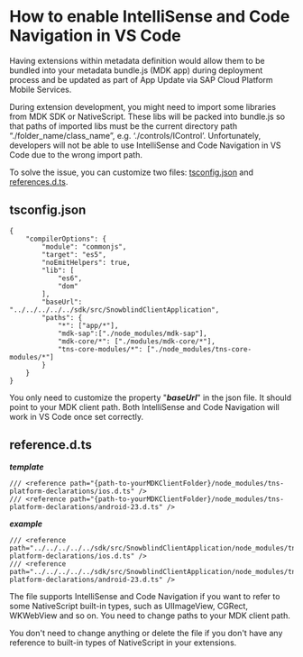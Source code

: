 # How to enable IntelliSense and Code Navigation in VS Code 

Having extensions within metadata definition would allow them to be bundled into your metadata bundle.js (MDK app) during deployment process and be updated as part of App Update via SAP Cloud Platform Mobile Services. 

During extension development, you might need to import some libraries from MDK SDK or NativeScript. These libs will be packed into bundle.js so that paths of imported libs must be the current directory path “./folder_name/class_name”, e.g. ‘./controls/IControl’. Unfortunately, developers will not be able to use IntelliSense and Code Navigation in VS Code due to the wrong import path.

To solve the issue, you can customize two files: [tsconfig.json](tsconfig.json) and [references.d.ts](references.d.ts).

## tsconfig.json
```
{
    "compilerOptions": {
        "module": "commonjs",
        "target": "es5",
        "noEmitHelpers": true,
        "lib": [
            "es6",
            "dom"
        ],        
        "baseUrl": "../../../../../sdk/src/SnowblindClientApplication",
        "paths": {
            "*": ["app/*"],
            "mdk-sap":["./node_modules/mdk-sap"],
            "mdk-core/*": ["./modules/mdk-core/*"],
            "tns-core-modules/*": ["./node_modules/tns-core-modules/*"]
        }
    }
}
```
You only need to customize the property "***baseUrl***" in the json file. It should point to your MDK client path. Both IntelliSense and Code Navigation will work in VS Code once set correctly.
  
## reference.d.ts
***template***
```
/// <reference path="{path-to-yourMDKClientFolder}/node_modules/tns-platform-declarations/ios.d.ts" />
/// <reference path="{path-to-yourMDKClientFolder}/node_modules/tns-platform-declarations/android-23.d.ts" />
```
***example***
```
/// <reference path="../../../../../sdk/src/SnowblindClientApplication/node_modules/tns-platform-declarations/ios.d.ts" />
/// <reference path="../../../../../sdk/src/SnowblindClientApplication/node_modules/tns-platform-declarations/android-23.d.ts" />
```
The file supports IntelliSense and Code Navigation if you want to refer to some NativeScript built-in types, such as UIImageView, CGRect, WKWebView and so on. You need to change paths to your MDK client path. 

You don't need to change anything or delete the file if you don't have any reference to built-in types of NativeScript in your extensions.